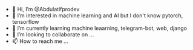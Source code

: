 - 👋 Hi, I’m @Abdulatifprodev
- 👀 I’m interested in machine learning and AI but I don't know pytorch, tensorflow
- 🌱 I’m currently learning machine leaarning, telegram-bot, web, django
- 💞️ I’m looking to collaborate on ...
- 📫 How to reach me ...

<!---
Abdulatifprodev/Abdulatifprodev is a ✨ special ✨ repository because its `README.md` (this file) appears on your GitHub profile.
You can click the Preview link to take a look at your changes.
--->
